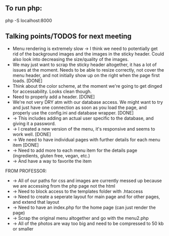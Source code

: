 ## To run php:
php -S localhost:8000

## Talking points/TODOS for next meeting
* Menu rendering is extremely slow -> I think we need to potentially get rid of the background images and the images in the sticky header. Could also look into decreasing the size/quality of the images. 
* We may just want to scrap the sticky header altogether, it has a lot of issues at the moment. Needs to be able to resize correctly, not cover the menu header, and not initially show up on the right when the page first loads. [DONE]
* Think about the color scheme, at the moment we're going to get dinged for accessability. Looks clean though. 
* Need to properly add a header. [DONE]
* We're not very DRY atm with our database access. We might want to try and just have one connection as soon as you load the page, and properly use the config.ini and database wrapper. [DONE] 
* -> This includes adding an actual user specific to the database, and giving it a password. 
* -> I created a new version of the menu, it's responsive and seems to work well. [DONE]
* -> We need to have individual pages with further details for each menu item [DONE]
* -> Need to add more to each menu item for the details page (ingredients, gluten free, vegan, etc.)
* -> And have a way to favorite the item

FROM PROFESSOR:
* -> All of our paths for css and images are currently messed up because we are accessing from the php page not the html
* -> Need to block access to the templates folder with .htaccess
* -> Need to create a seperate layout for main page and for other pages, and extend that layout
* -> Need to have an index.php for the home page (can just render the page)
* -> Scrap the original menu altogether and go with the menu2.php
* -> All of the photos are way too big and need to be compressed to 50 kb or smaller



